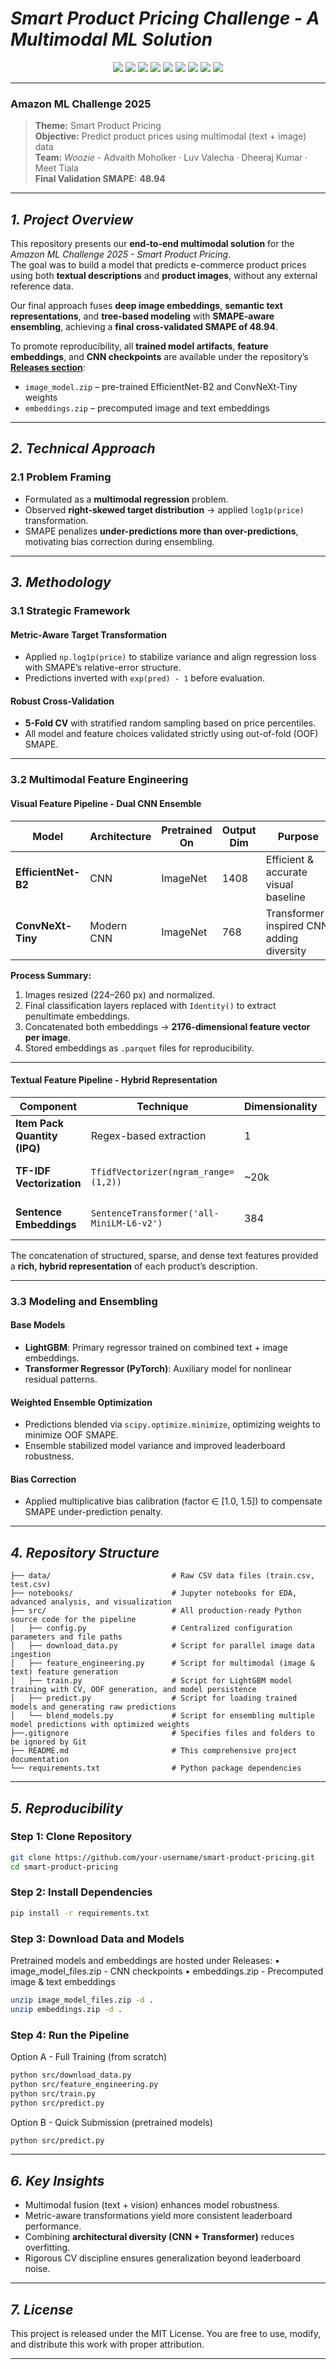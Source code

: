 # ***Smart Product Pricing Challenge - A Multimodal ML Solution***  


<p align="center">
  <img src="https://img.shields.io/badge/Python-3.10%2B-blue?logo=python&logoColor=white" />
  <img src="https://img.shields.io/badge/PyTorch-2.2%2B-EE4C2C?logo=pytorch&logoColor=white" />
  <img src="https://img.shields.io/badge/LightGBM-3.3%2B-006400?logo=lightgbm&logoColor=white" />
  <img src="https://img.shields.io/badge/HuggingFace-Transformers-yellow?logo=huggingface&logoColor=black" />
  <img src="https://img.shields.io/badge/SentenceTransformers-1.2+-orange?logo=huggingface&logoColor=black" />
  <img src="https://img.shields.io/badge/Scikit--learn-1.5%2B-F7931E?logo=scikitlearn&logoColor=white" />
  <img src="https://img.shields.io/badge/Numpy-1.24%2B-013243?logo=numpy&logoColor=white" />
  <img src="https://img.shields.io/badge/License-MIT-yellow.svg" />
  <img src="https://img.shields.io/badge/Status-Completed-success" />
</p>

---

### **Amazon ML Challenge 2025**  
> **Theme:** Smart Product Pricing  
> **Objective:** Predict product prices using multimodal (text + image) data  
> **Team:** *Woozie* - Advaith Moholker · Luv Valecha · Dheeraj Kumar · Meet Tiala  
> **Final Validation SMAPE:** **48.94**  

---

## ***1. Project Overview*** 

This repository presents our **end-to-end multimodal solution** for the *Amazon ML Challenge 2025 - Smart Product Pricing*.  
The goal was to build a model that predicts e-commerce product prices using both **textual descriptions** and **product images**, without any external reference data.

Our final approach fuses **deep image embeddings**, **semantic text representations**, and **tree-based modeling** with **SMAPE-aware ensembling**, achieving a **final cross-validated SMAPE of 48.94**.

To promote reproducibility, all **trained model artifacts**, **feature embeddings**, and **CNN checkpoints** are available under the repository’s **[Releases section](../../releases)**:
- `image_model.zip` – pre-trained EfficientNet-B2 and ConvNeXt-Tiny weights  
- `embeddings.zip` – precomputed image and text embeddings  

---

## ***2. Technical Approach***  

### 2.1 Problem Framing  
- Formulated as a **multimodal regression** problem.  
- Observed **right-skewed target distribution** → applied `log1p(price)` transformation.  
- SMAPE penalizes **under-predictions more than over-predictions**, motivating bias correction during ensembling.  

---

## ***3. Methodology*** 

### 3.1 Strategic Framework  

#### **Metric-Aware Target Transformation**
- Applied `np.log1p(price)` to stabilize variance and align regression loss with SMAPE’s relative-error structure.  
- Predictions inverted with `exp(pred) - 1` before evaluation.  

#### **Robust Cross-Validation**
- **5-Fold CV** with stratified random sampling based on price percentiles.  
- All model and feature choices validated strictly using out-of-fold (OOF) SMAPE.  

---

### 3.2 Multimodal Feature Engineering  

#### **Visual Feature Pipeline - Dual CNN Ensemble**

| Model | Architecture | Pretrained On | Output Dim | Purpose |
|--------|---------------|----------------|--------------|-----------|
| **EfficientNet-B2** | CNN | ImageNet | 1408 | Efficient & accurate visual baseline |
| **ConvNeXt-Tiny** | Modern CNN | ImageNet | 768 | Transformer-inspired CNN adding diversity |

**Process Summary:**  
1. Images resized (224–260 px) and normalized.  
2. Final classification layers replaced with `Identity()` to extract penultimate embeddings.  
3. Concatenated both embeddings → **2176-dimensional feature vector per image**.  
4. Stored embeddings as `.parquet` files for reproducibility.

---

#### **Textual Feature Pipeline - Hybrid Representation**

| Component | Technique | Dimensionality | Purpose |
|------------|------------|----------------|-----------|
| **Item Pack Quantity (IPQ)** | Regex-based extraction | 1 | Captures multiplicative pricing effect |
| **TF-IDF Vectorization** | `TfidfVectorizer(ngram_range=(1,2))` | ~20k | Sparse keyword representation |
| **Sentence Embeddings** | `SentenceTransformer('all-MiniLM-L6-v2')` | 384 | Captures semantic context |

The concatenation of structured, sparse, and dense text features provided a **rich, hybrid representation** of each product’s description.

---

### 3.3 Modeling and Ensembling  

#### **Base Models**
- **LightGBM**: Primary regressor trained on combined text + image embeddings.  
- **Transformer Regressor (PyTorch)**: Auxiliary model for nonlinear residual patterns.  

#### **Weighted Ensemble Optimization**
- Predictions blended via `scipy.optimize.minimize`, optimizing weights to minimize OOF SMAPE.  
- Ensemble stabilized model variance and improved leaderboard robustness.  

#### **Bias Correction**
- Applied multiplicative bias calibration (factor ∈ [1.0, 1.5]) to compensate SMAPE under-prediction penalty.

---

## ***4. Repository Structure***

```
├── data/               			# Raw CSV data files (train.csv, test.csv)
├── notebooks/          			# Jupyter notebooks for EDA, advanced analysis, and visualization
├── src/                			# All production-ready Python source code for the pipeline
│   ├── config.py       			# Centralized configuration parameters and file paths
│   ├── download_data.py  			# Script for parallel image data ingestion
│   ├── feature_engineering.py 		# Script for multimodal (image & text) feature generation
│   ├── train.py        			# Script for LightGBM model training with CV, OOF generation, and model persistence
│   ├── predict.py      			# Script for loading trained models and generating raw predictions
│   └── blend_models.py 			# Script for ensembling multiple model predictions with optimized weights
├──.gitignore          				# Specifies files and folders to be ignored by Git
├── README.md           			# This comprehensive project documentation
└── requirements.txt    			# Python package dependencies
```

---

## ***5. Reproducibility***

### Step 1: Clone Repository
```bash
git clone https://github.com/your-username/smart-product-pricing.git
cd smart-product-pricing
```

### Step 2: Install Dependencies
```bash
pip install -r requirements.txt
```

### Step 3: Download Data and Models
Pretrained models and embeddings are hosted under Releases:
	•	image_model_files.zip - CNN checkpoints
	•	embeddings.zip - Precomputed image & text embeddings
  
```bash
unzip image_model_files.zip -d .
unzip embeddings.zip -d .
```

### Step 4: Run the Pipeline
Option A - Full Training (from scratch)
```bash
python src/download_data.py
python src/feature_engineering.py
python src/train.py
python src/predict.py
```

Option B - Quick Submission (pretrained models)
```bash
python src/predict.py
```
---

## ***6. Key Insights***

* Multimodal fusion (text + vision) enhances model robustness.
* Metric-aware transformations yield more consistent leaderboard performance.
* Combining **architectural diversity (CNN + Transformer)** reduces overfitting.
* Rigorous CV discipline ensures generalization beyond leaderboard noise.

---

## ***7. License***
This project is released under the MIT License. You are free to use, modify, and distribute this work with proper attribution.

---
